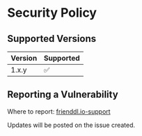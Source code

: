 # Security Policy

## Supported Versions

| Version | Supported          |
| ------- | ------------------ |
| 1.x.y   | :white_check_mark: |

## Reporting a Vulnerability

Where to report: [frienddl.io-support](https://github.com/frienddl-io/frienddl.io-support)

Updates will be posted on the issue created.
